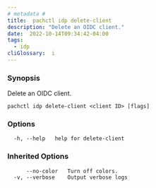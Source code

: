 ```yaml
---
# metadata # 
title:  pachctl idp delete-client
description: "Delete an OIDC client."
date:  2022-10-14T09:34:42-04:00
tags:
  - idp
cliGlossary:  i
---
```


### Synopsis

Delete an OIDC client.

```
pachctl idp delete-client <client ID> [flags]
```

### Options

```
  -h, --help   help for delete-client
```

### Inherited Options

```
      --no-color   Turn off colors.
  -v, --verbose    Output verbose logs
```

